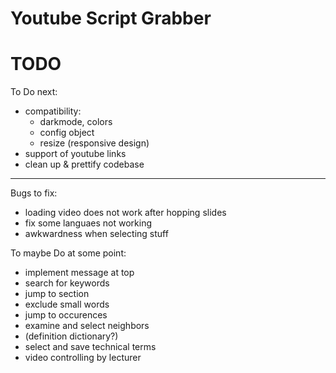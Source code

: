 <!--
author:   Daniel Hoffmann
version:  0.0.1
language: en
narrator: US English Female

script: http://localhost:3000/home/english-lia/base.js
script: http://localhost:3000/home/english-lia/consys.js
script: http://localhost:3000/home/english-lia/grabber.js
script: http://localhost:3000/home/english-lia/grabber-lia-bridge.js
script: http://localhost:3000/home/english-lia/lul.js
link: http://localhost:3000/home/english-lia/lul.css
link: http://localhost:3000/home/english-lia/consys.css

-->

# Youtube Script Grabber 


<script input="hidden" defer>
startGrabber();
</script>

<div id='frame'></div>
<script input="button">
let allElements = document.getElementsByTagName("*");
for(let element of allElements) {
  element.dispatchEvent(new Event("mouseleave")); 
}

"defocus all"
</script>
# TODO

To Do next:
* compatibility:
  * darkmode, colors
  * config object
  * resize (responsive design)
* support of youtube links
* clean up & prettify codebase

------
Bugs to fix:
* loading video does not work after hopping slides
* fix some languaes not working
* awkwardness when selecting stuff


To maybe Do at some point:
* implement message at top
* search for keywords
* jump to section
* exclude small words
* jump to occurences
* examine and select neighbors
* (definition dictionary?)
* select and save technical terms
* video controlling by lecturer




